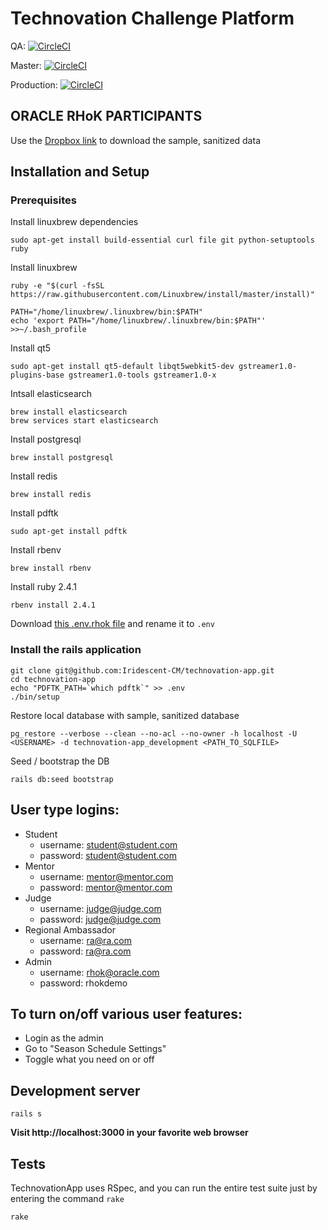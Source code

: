 # Technovation Challenge Platform

QA: [![CircleCI](https://circleci.com/gh/Iridescent-CM/technovation-app/tree/qa.svg?style=svg&circle-token=2761348ab1cf794859c6cc40536654b342a8a9d1)](https://circleci.com/gh/Iridescent-CM/technovation-app/tree/qa)

Master: [![CircleCI](https://circleci.com/gh/Iridescent-CM/technovation-app/tree/master.svg?style=svg&circle-token=2761348ab1cf794859c6cc40536654b342a8a9d1)](https://circleci.com/gh/Iridescent-CM/technovation-app/tree/master)

Production: [![CircleCI](https://circleci.com/gh/Iridescent-CM/technovation-app/tree/production.svg?style=svg&circle-token=2761348ab1cf794859c6cc40536654b342a8a9d1)](https://circleci.com/gh/Iridescent-CM/technovation-app/tree/production)

## ORACLE RHoK PARTICIPANTS

Use the [Dropbox
link](https://www.dropbox.com/s/rz6eeajncjt2veq/sanitized_technovation_psql_data.sql?dl=0) to download the sample, sanitized data

## Installation and Setup

### Prerequisites

Install linuxbrew dependencies

```
sudo apt-get install build-essential curl file git python-setuptools ruby
```

Install linuxbrew

```
ruby -e "$(curl -fsSL https://raw.githubusercontent.com/Linuxbrew/install/master/install)"
```

```
PATH="/home/linuxbrew/.linuxbrew/bin:$PATH"
echo 'export PATH="/home/linuxbrew/.linuxbrew/bin:$PATH"' >>~/.bash_profile
```

Install qt5

```
sudo apt-get install qt5-default libqt5webkit5-dev gstreamer1.0-plugins-base gstreamer1.0-tools gstreamer1.0-x
```

Intsall elasticsearch

```
brew install elasticsearch
brew services start elasticsearch
```

Install postgresql

```
brew install postgresql
```

Install redis

```
brew install redis
```

Install pdftk

```
sudo apt-get install pdftk
```

Install rbenv

```
brew install rbenv
```

Install ruby 2.4.1

```
rbenv install 2.4.1
```

Download [this .env.rhok file](https://www.dropbox.com/s/8yih4rf0z68ba9i/.env.rhok?dl=0) and rename it to `.env`

### Install the rails application

```
git clone git@github.com:Iridescent-CM/technovation-app.git
cd technovation-app
echo "PDFTK_PATH=`which pdftk`" >> .env
./bin/setup
```

Restore local database with sample, sanitized database

```
pg_restore --verbose --clean --no-acl --no-owner -h localhost -U <USERNAME> -d technovation-app_development <PATH_TO_SQLFILE>
```

Seed / bootstrap the DB

```
rails db:seed bootstrap
```

## User type logins:

* Student
  * username: student@student.com
  * password: student@student.com
* Mentor
  * username: mentor@mentor.com
  * password: mentor@mentor.com
* Judge
  * username: judge@judge.com
  * password: judge@judge.com
* Regional Ambassador
  * username: ra@ra.com
  * password: ra@ra.com
* Admin
  * username: rhok@oracle.com
  * password: rhokdemo

## To turn on/off various user features:

  * Login as the admin
  * Go to "Season Schedule Settings"
  * Toggle what you need on or off

## Development server

```
rails s
```

**Visit http://localhost:3000 in your favorite web browser**

## Tests

TechnovationApp uses RSpec, and you can run the entire test suite just by entering the command `rake`

```
rake
```
